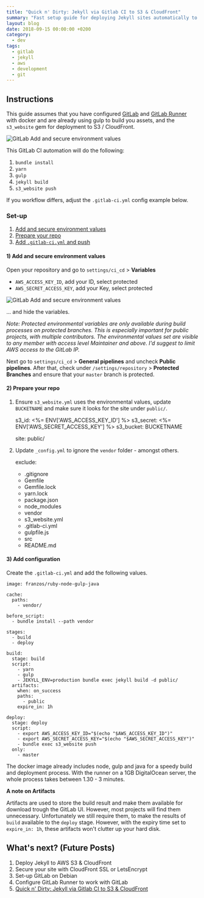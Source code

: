 ```yaml
---
title: "Quick n' Dirty: Jekyll via Gitlab CI to S3 & CloudFront"
summary: "Fast setup guide for deploying Jekyll sites automatically to AWS S3 and CloudFront using GitLab CI/CD pipelines."
layout: blog
date: 2018-09-15 00:00:00 +0200
category:
  - dev
tags:
  - gitlab
  - jekyll
  - aws
  - development
  - git
---
```


## Instructions

This guide assumes that you have configured [GitLab](https://about.gitlab.com/installation/) and [GitLab Runner](https://docs.gitlab.com/runner/install/) with docker and are already using gulp to build you assets, and the `s3_website` gem for deployment to S3 / CloudFront.

![GitLab Add and secure environment values](/assets/content/2018/quick-n-dirty-jekyll-yarn-gulp-gitlab-ci-s3_website-to-s3_ci.png)

This GitLab CI automation will do the following:

1. `bundle install`
2. `yarn`
3. `gulp`
4. `jekyll build`
5. `s3_website push`

If you workflow differs, adjust the `.gitlab-ci.yml` config example below.

### Set-up

1. [Add and secure environment values](#1-add-and-secure-environment-values)
2. [Prepare your repo](#2-prepare-your-repo)
3. [Add `.gitlab-ci.yml` and push](#3-add-configuration)

#### 1) Add and secure environment values

Open your repository and go to `settings/ci_cd` > **Variables**

- `AWS_ACCESS_KEY_ID`, add your ID, select protected
- `AWS_SECRET_ACCESS_KEY`, add your Key, select protected

![GitLab Add and secure environment values](/assets/content/2018/quick-n-dirty-jekyll-yarn-gulp-gitlab-ci-s3_website-to-s3_environment-values.png)

... and hide the variables.

*Note: Protected environmental variables are only available during build processes on protected branches. This is especially important for public projects, with multiple contributors. The environmental values set are visible to any member with access level Maintainer and above. I'd suggest to limit AWS access to the GitLab IP.*

Next go to `settings/ci_cd` > **General pipelines** and uncheck **Public pipelines**. After that, check under `/settings/repository` > **Protected Branches** and ensure that your `master` branch is protected.

#### 2) Prepare your repo

1) Ensure `s3_website.yml` uses the environmental values, update `BUCKETNAME` and make sure it looks for the site under `public/`.

    s3_id: <%= ENV['AWS_ACCESS_KEY_ID'] %>
    s3_secret: <%= ENV['AWS_SECRET_ACCESS_KEY'] %>
    s3_bucket: BUCKETNAME

    site: public/

2) Update `_config.yml` to ignore the `vendor` folder - amongst others.

    exclude:
      - .gitignore
      - Gemfile
      - Gemfile.lock
      - yarn.lock
      - package.json
      - node_modules
      - vendor
      - s3_website.yml
      - .gitlab-ci.yml
      - gulpfile.js
      - src
      - README.md

#### 3) Add configuration

Create the `.gitlab-ci.yml` and add the following values.

    image: franzos/ruby-node-gulp-java

    cache:
      paths:
        - vendor/

    before_script:
      - bundle install --path vendor

    stages:
      - build
      - deploy

    build:
      stage: build
      script:
        - yarn
        - gulp
        - JEKYLL_ENV=production bundle exec jekyll build -d public/
      artifacts:
        when: on_success
        paths:
          - public
        expire_in: 1h

    deploy:
      stage: deploy
      script:
        - export AWS_ACCESS_KEY_ID="$(echo "$AWS_ACCESS_KEY_ID")"
        - export AWS_SECRET_ACCESS_KEY="$(echo "$AWS_SECRET_ACCESS_KEY")"
        - bundle exec s3_website push
      only:
        - master

The docker image already includes node, gulp and java for a speedy build and deployment process. With the runner on a 1GB DigitalOcean server, the whole process takes between 1.30 - 3 minutes.

**A note on Artifacts**

Artifacts are used to store the build result and make them available for download trough the GitLab UI. However, most projects will find them unnecessary. Unfortunately we still require them, to make the results of `build` available to the `deploy` stage. However, with the expiry time set to `expire_in: 1h`, these artifacts won't clutter up your hard disk.

## What's next? (Future Posts)

1. Deploy Jekyll to AWS S3 & CloudFront
2. Secure your site with CloudFront SSL or LetsEncrypt
3. Set-up GitLab on Debian
4. Configure GitLab Runner to work with GitLab
5. [Quick n' Dirty: Jekyll via Gitlab CI to S3 & CloudFront](/blog/quick-n-dirty-jekyll-yarn-gulp-gitlab-ci-s3_website-to-s3/)
